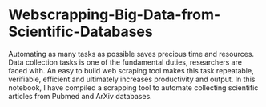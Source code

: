 # Webscrapping-Big-Data-from-Scientific-Databases

Automating as many tasks as possible saves precious time and resources. Data collection tasks is one of the fundamental duties, researchers are faced with. An easy to build web scraping tool makes this task repeatable, verifiable, efficient and ultimately increases productivity and output. 
In this notebook, I have compiled a scrapping tool to automate collecting scientific articles from Pubmed and ArXiv databases.
